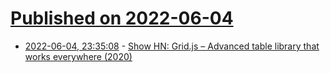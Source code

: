 # [Published on 2022-06-04](index.md)

* [2022-06-04, 23:35:08](https://news.ycombinator.com/item?id=31626268) - [Show HN: Grid.js – Advanced table library that works everywhere (2020)](https://gridjs.io/?hn)
